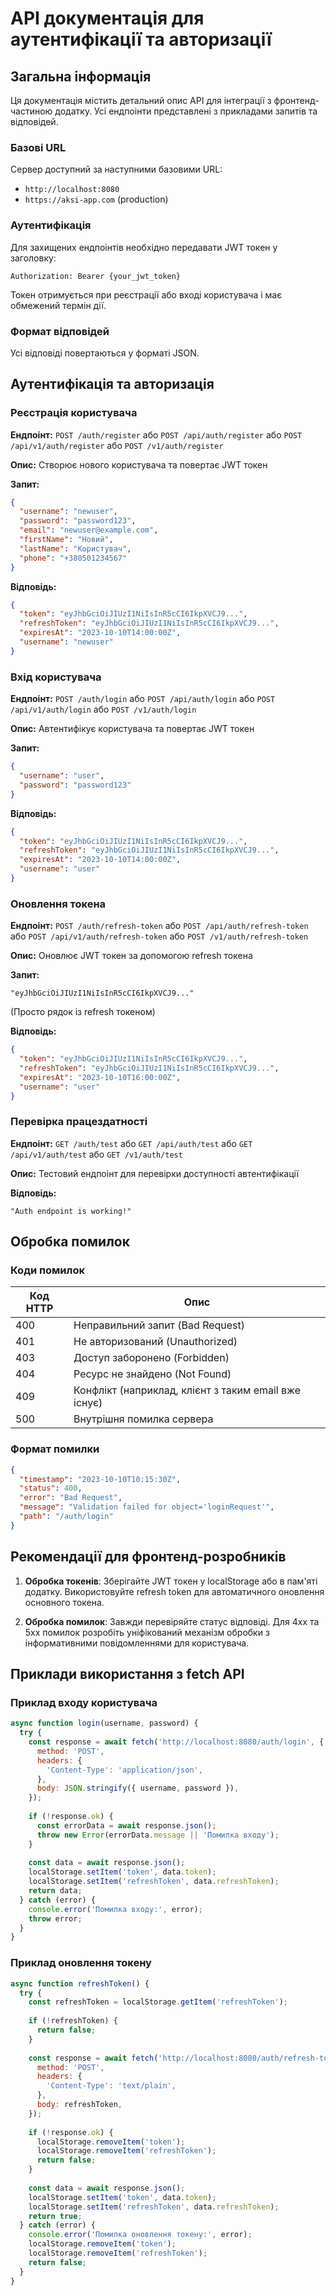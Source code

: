 # API документація для аутентифікації та авторизації

## Загальна інформація

Ця документація містить детальний опис API для інтеграції з фронтенд-частиною додатку. Усі ендпоінти представлені з прикладами запитів та відповідей.

### Базові URL

Сервер доступний за наступними базовими URL:
- `http://localhost:8080`
- `https://aksi-app.com` (production)

### Аутентифікація

Для захищених ендпоінтів необхідно передавати JWT токен у заголовку:

```
Authorization: Bearer {your_jwt_token}
```

Токен отримується при реєстрації або вході користувача і має обмежений термін дії.

### Формат відповідей

Усі відповіді повертаються у форматі JSON.

## Аутентифікація та авторизація

### Реєстрація користувача

**Ендпоінт:** `POST /auth/register` або `POST /api/auth/register` або `POST /api/v1/auth/register` або `POST /v1/auth/register`

**Опис:** Створює нового користувача та повертає JWT токен

**Запит:**
```json
{
  "username": "newuser",
  "password": "password123",
  "email": "newuser@example.com",
  "firstName": "Новий",
  "lastName": "Користувач",
  "phone": "+380501234567"
}
```

**Відповідь:**
```json
{
  "token": "eyJhbGciOiJIUzI1NiIsInR5cCI6IkpXVCJ9...",
  "refreshToken": "eyJhbGciOiJIUzI1NiIsInR5cCI6IkpXVCJ9...",
  "expiresAt": "2023-10-10T14:00:00Z",
  "username": "newuser"
}
```

### Вхід користувача

**Ендпоінт:** `POST /auth/login` або `POST /api/auth/login` або `POST /api/v1/auth/login` або `POST /v1/auth/login`

**Опис:** Автентифікує користувача та повертає JWT токен

**Запит:**
```json
{
  "username": "user",
  "password": "password123"
}
```

**Відповідь:**
```json
{
  "token": "eyJhbGciOiJIUzI1NiIsInR5cCI6IkpXVCJ9...",
  "refreshToken": "eyJhbGciOiJIUzI1NiIsInR5cCI6IkpXVCJ9...",
  "expiresAt": "2023-10-10T14:00:00Z",
  "username": "user"
}
```

### Оновлення токена

**Ендпоінт:** `POST /auth/refresh-token` або `POST /api/auth/refresh-token` або `POST /api/v1/auth/refresh-token` або `POST /v1/auth/refresh-token`

**Опис:** Оновлює JWT токен за допомогою refresh токена

**Запит:**
```
"eyJhbGciOiJIUzI1NiIsInR5cCI6IkpXVCJ9..."
```
(Просто рядок із refresh токеном)

**Відповідь:**
```json
{
  "token": "eyJhbGciOiJIUzI1NiIsInR5cCI6IkpXVCJ9...",
  "refreshToken": "eyJhbGciOiJIUzI1NiIsInR5cCI6IkpXVCJ9...",
  "expiresAt": "2023-10-10T16:00:00Z",
  "username": "user"
}
```

### Перевірка працездатності

**Ендпоінт:** `GET /auth/test` або `GET /api/auth/test` або `GET /api/v1/auth/test` або `GET /v1/auth/test`

**Опис:** Тестовий ендпоінт для перевірки доступності автентифікації

**Відповідь:**
```
"Auth endpoint is working!"
```

## Обробка помилок

### Коди помилок

| Код HTTP | Опис |
|----------|----------|
| 400 | Неправильний запит (Bad Request) |
| 401 | Не авторизований (Unauthorized) |
| 403 | Доступ заборонено (Forbidden) |
| 404 | Ресурс не знайдено (Not Found) |
| 409 | Конфлікт (наприклад, клієнт з таким email вже існує) |
| 500 | Внутрішня помилка сервера |

### Формат помилки

```json
{
  "timestamp": "2023-10-10T10:15:30Z",
  "status": 400,
  "error": "Bad Request",
  "message": "Validation failed for object='loginRequest'",
  "path": "/auth/login"
}
```

## Рекомендації для фронтенд-розробників

1. **Обробка токенів**: Зберігайте JWT токен у localStorage або в пам'яті додатку. Використовуйте refresh token для автоматичного оновлення основного токена.

2. **Обробка помилок**: Завжди перевіряйте статус відповіді. Для 4xx та 5xx помилок розробіть уніфікований механізм обробки з інформативними повідомленнями для користувача.

## Приклади використання з fetch API

### Приклад входу користувача

```javascript
async function login(username, password) {
  try {
    const response = await fetch('http://localhost:8080/auth/login', {
      method: 'POST',
      headers: {
        'Content-Type': 'application/json',
      },
      body: JSON.stringify({ username, password }),
    });
    
    if (!response.ok) {
      const errorData = await response.json();
      throw new Error(errorData.message || 'Помилка входу');
    }
    
    const data = await response.json();
    localStorage.setItem('token', data.token);
    localStorage.setItem('refreshToken', data.refreshToken);
    return data;
  } catch (error) {
    console.error('Помилка входу:', error);
    throw error;
  }
}
```

### Приклад оновлення токену

```javascript
async function refreshToken() {
  try {
    const refreshToken = localStorage.getItem('refreshToken');
    
    if (!refreshToken) {
      return false;
    }
    
    const response = await fetch('http://localhost:8080/auth/refresh-token', {
      method: 'POST',
      headers: {
        'Content-Type': 'text/plain',
      },
      body: refreshToken,
    });
    
    if (!response.ok) {
      localStorage.removeItem('token');
      localStorage.removeItem('refreshToken');
      return false;
    }
    
    const data = await response.json();
    localStorage.setItem('token', data.token);
    localStorage.setItem('refreshToken', data.refreshToken);
    return true;
  } catch (error) {
    console.error('Помилка оновлення токену:', error);
    localStorage.removeItem('token');
    localStorage.removeItem('refreshToken');
    return false;
  }
}
```
